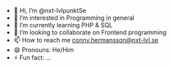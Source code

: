 - 👋 Hi, I’m @nxt-lvlpunktSe
- 👀 I’m interested in Programming in general
- 🌱 I’m currently learning PHP & SQL
- 💞️ I’m looking to collaborate on Frontend programming
- 📫 How to reach me conny.hermansson@nxt-lvl.se
- 😄 Pronouns: He/Him
- ⚡ Fun fact: ...

<!---
nxt-lvlpunktSe/nxt-lvlpunktSe is a ✨ special ✨ repository because its `README.md` (this file) appears on your GitHub profile.
You can click the Preview link to take a look at your changes.
--->
